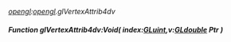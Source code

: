 _[opengl](../../modules/opengl/opengl-module.md):[opengl](../../modules/opengl/opengl-module.md).glVertexAttrib4dv_
##### Function glVertexAttrib4dv:Void( index:[GLuint](../../modules/opengl/opengl-gluint.md),v:[GLdouble](../../modules/opengl/opengl-gldouble.md) Ptr )
